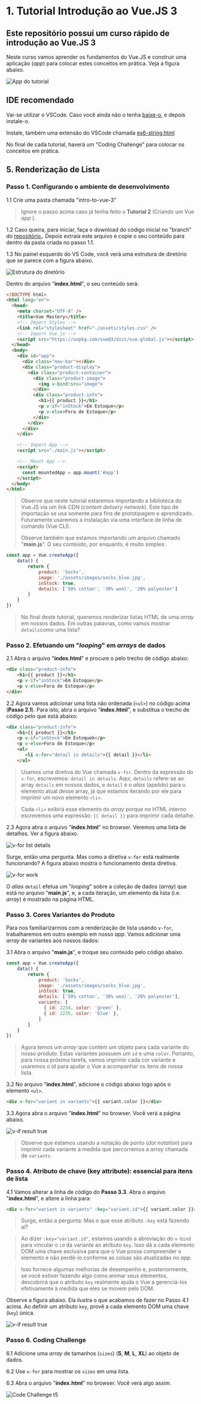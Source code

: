 # **1. Tutorial Introdução ao Vue.JS 3**

## **Este repositório possui um curso rápido de introdução ao Vue.JS 3**

Neste curso vamos aprender os fundamentos do Vue.JS e construir uma aplicação (_app_) para colocar estes conceitos em prática. Veja a figura abaixo.

![App do tutorial](../img_readme/imagem_aplicativo_vue.png)

## **IDE recomendado**

Vai-se utilizar o VSCode. Caso você ainda não o tenha [baixe-o](https://code.visualstudio.com/download), e depois instale-o.

Instale, também uma extensão do VSCode chamada [es6-string.html](https://marketplace.visualstudio.com/items?itemName=Tobermory.es6-string-html)

No final de cada tutorial, haverá um "Coding Challenge" para colocar os conceitos em prática.

## **5. Renderização de Lista**

### **Passo 1. Configurando o ambiente de desenvolvimento**

1.1 Crie uma pasta chamada "intro-to-vue-3"

>Ignore o passo acima caso já tenha feito o **Tutorial 2** (Criando um Vue _app_ ).

1.2 Caso queira, para iniciar, faça o download do código inicial no "branch" do [repositório.](https://github.com/csp1po/intro_vue_3/tree/t5-start). Depois extraia este arquivo e copie o seu conteúdo para dentro da pasta criada no passo 1.1.

1.3 No painel esquerdo do VS Code, você verá uma estrutura de diretório que se parece com a figura abaixo.

![Estrutura do diretório](../img_readme/estrutura_diretorio_vue.jpg)

Dentro do arquivo "**index.html**", o seu conteúdo será:

```html
<!DOCTYPE html>
<html lang="en">
  <head>
    <meta charset="UTF-8" />
    <title>Vue Mastery</title>
    <!-- Import Styles -->
    <link rel="stylesheet" href="./assets/styles.css" />
    <!-- Import Vue.js -->
    <script src="https://unpkg.com/vue@3/dist/vue.global.js"></script>
  </head>
  <body>
    <div id="app">
      <div class="nav-bar"></div>
      <div class="product-display">
        <div class="product-container">
          <div class="product-image">
            <img v-bind:src="image">
          </div>
          <div class="product-info">
            <h1>{{ product }}</h1>
            <p v-if="inStock">Em Estoque</p>
            <p v-else>Fora de Estoque</p>
          </div>
        </div>
      </div>
    </div>

    <!-- Import App -->
    <script src="./main.js"></script>

    <!-- Mount App -->
    <script>
      const mountedApp = app.mount('#app')
    </script>
  </body>
</html>
```

> Observe que neste tutorial estaremos importando a biblioteca do Vue.JS via um link CDN (_content delivery network_). Este tipo de importação se usa somente para fins de prototipagem e aprendizado. Futuramente usaremos a instalação via uma interface de linha de comando (Vue CLI).
>
>Observe também que estamos importando um arquivo chamado "**main.js**". O seu conteúdo, por enquanto, é muito simples:

```javascript
const app = Vue.createApp({
    data() {
        return {
            product: 'Socks',
            image: './assets/images/socks_blue.jpg',
            inStock: true,
            details: ['50% cotton', '30% wool', '20% polyester']
        }
    }
})
```

>No final deste tutorial, queremos renderizar listas HTML de uma _array_ em nossos dados. Em outras palavras, como vamos mostrar ``details``como uma lista?


### **Passo 2. Efetuando um "*looping*" em _arrays_ de dados**

2.1 Abra o arquivo "**index.html**" e procure o pelo trecho de código abaixo:

```html
<div class="product-info">
    <h1>{{ product }}</h1>
    <p v-if="inStock">Em Estoque</p>
    <p v-else>Fora de Estoque</p>
</div>
```

2.2 Agora vamos adicionar uma lista não ordenada (``<ul>``) no código acima (**Passo 2.1**). Para isto, abra o arquivo "**index.html**", e substitua o trecho de código pelo que está abaixo:

```html
<div class="product-info">
    <h1>{{ product }}</h1>
    <p v-if="inStock">Em Estoquek</p>
    <p v-else>Fora de Estoque</p>
    <ul>
       <li v-for="detail in details">{{ detail }}</li>
    </ul>
```

>Usamos uma diretiva do Vue chamada ``v-for``. Dentro da expressão do ``v-for``, escrevemos: ``detail in details``. Aqui, ``details`` refere-se ao array ``details`` em nossos dados, e ``detail`` é o _alias_ (apelido) para o elemento atual desse array, já que estamos iterando por ele para imprimir um novo elemento ``<li>``.

>Cada ``<li>`` exibirá esse elemento do _array_ porque no HTML interno escrevemos uma expressão: ``{{ detail }}`` para imprimir cada detalhe.  

2.3 Agora abra o arquivo "**index.html**" no browser. Veremos uma lista de detalhes. Ver a figura abaixo.

![v-for list details](../img_readme/v-for_directive_list_details.png)

Surge, então uma pergunta. Mas como a diretiva ``v-for`` está realmente funcionando? A figura abaixo mostra o funcionamento desta diretiva.

![v-for work](../img_readme/v-for_work.png)

O _alias_ ``detail`` efetua um "_looping_" sobre a coleção de dados (_array_) que está no arquivo "**main.js**", e, a cada iteração, um elemento da lista (i.e. _array_) é mostrado na página HTML.



### **Passo 3. Cores Variantes do Produto**

Para nos familiarizarmos com a renderização de lista usando ``v-for``, trabalharemos em outro exemplo em nosso _app_. Vamos adicionar uma _array_ de variantes aos nossos dados:

3.1  Abra o arquivo "**main.js**", e troque seu conteúdo pelo código abaixo.

```javascript
const app = Vue.createApp({
    data() {
        return {
            product: 'Socks',
            image: './assets/images/socks_blue.jpg',
            inStock: true,
            details: ['50% cotton', '30% wool', '20% polyester'],
            variants: [
              { id: 2234, color: 'green' },
              { id: 2235, color: 'blue' },
            ]
        }
    }
})
```

>Agora temos um _array_ que contém um objeto para cada variante do nosso produto. Estas variantes possuem um ``id`` e uma ``color``. Portanto, para nossa próxima tarefa, vamos imprimir cada cor variante e usaremos o id para ajudar o Vue a acompanhar os itens de nossa lista.

3.2 No arquivo "**index.html**", adicione o código abaixo logo após o elemento ``<ul>``.

```html
<div v-for="variant in variants">{{ variant.color }}</div>
```

3.3 Agora abra o arquivo "**index.html**" no browser. Você verá a página abaixo.

![v-if result true](../img_readme/v-for_directive_list_variants_1.png)

>Observe que estamos usando a notação de ponto (_dot notation_) para imprimir cada variante à medida que percorremos a _array_ chamada de ``variants``.


### **Passo 4. Atributo de chave (key attribute): essencial para itens de lista**

4.1 Vamos alterar a linha de código do **Passo 3.3**. Abra o arquivo "**index.html**", e altere a linha para:

```html
<div v-for="variant in variants" :key="variant.id">{{ variant.color }}</div>
```
>Surge, então a pergunta: Mas o que esse atributo ``:key`` está fazendo aí?

>Ao dizer ``:key="variant.id"``, estamos usando a abreviação do ``v-bind`` para vincular o ``id`` da variante ao atributo ``key``. Isso dá a cada elemento DOM uma chave exclusiva para que o Vue possa compreender o elemento e não perdê-lo conforme as coisas são atualizadas no _app_.

>Isso fornece algumas melhorias de desempenho e, posteriormente, se você estiver fazendo algo como animar seus elementos, descobrirá que o atributo ``key`` realmente ajuda o Vue a gerenciá-los efetivamente à medida que eles se movem pelo DOM.

Observe a figura abaixo. Ela ilustra o que acabamos de fazer no Passo 4.1 acima. Ao definir um atributo ``key``, provê a cada elemento DOM uma chave (``key``) única.

![v-if result true](../img_readme/v-for_setting_key_attribute.png)


### **Passo 6. Coding Challenge**

6.1 Adicione uma _array_ de tamanhos (``sizes``) (**S**, **M**, **L**, **XL**) ao objeto de dados.


6.2 Use ``v-for`` para mostrar os ``sizes`` em uma lista.


6.3 Abra o arquivo "**index.html**" no browser. Você verá algo assim.

![Code Challenge t5](../img_readme/code_challenge_t5.png)



